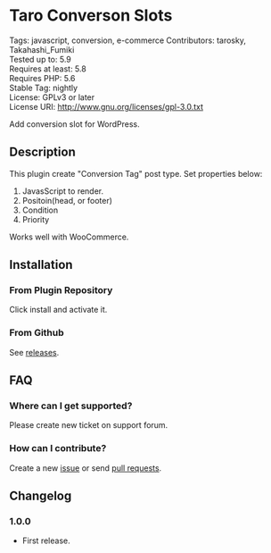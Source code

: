 # Taro Converson Slots

Tags: javascript, conversion, e-commerce
Contributors: tarosky, Takahashi_Fumiki  
Tested up to: 5.9  
Requires at least: 5.8  
Requires PHP: 5.6  
Stable Tag: nightly  
License: GPLv3 or later  
License URI: http://www.gnu.org/licenses/gpl-3.0.txt

Add conversion slot for WordPress.


## Description

This plugin create "Conversion Tag" post type. Set properties below:

1. JavasScript to render.
2. Positoin(head, or footer)
3. Condition
4. Priority

Works well with WooCommerce.


## Installation

### From Plugin Repository

Click install and activate it.

### From Github

See [releases](https://github.com/tarosky/taro-conversion-slots/releases).

## FAQ

### Where can I get supported?

Please create new ticket on support forum.

### How can I contribute?

Create a new [issue](https://github.com/tarosky/taro-conversion-slots/issues) or send [pull requests](https://github.com/tarosky/taro-conversion-slots/pulls).

## Changelog

### 1.0.0

* First release.
